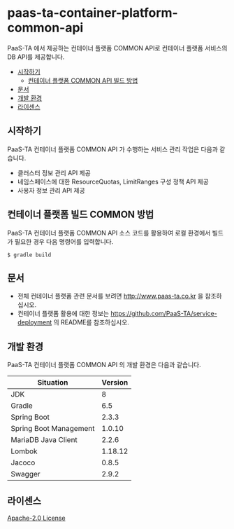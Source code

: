 # paas-ta-container-platform-common-api

PaaS-TA 에서 제공하는 컨테이너 플랫폼 COMMON API로 컨테이너 플랫폼 서비스의 DB API를 제공합니다.

- [시작하기](#시작하기)
  - [컨테이너 플랫폼 COMMON API 빌드 방법](#컨테이너-플랫폼-빌드-COMMON-방법)
- [문서](#문서)
- [개발 환경](#개발-환경)
- [라이센스](#라이센스)


## 시작하기
PaaS-TA 컨테이너 플랫폼 COMMON API 가 수행하는 서비스 관리 작업은 다음과 같습니다.

- 클러스터 정보 관리 API 제공
- 네임스페이스에 대한 ResourceQuotas, LimitRanges 구성 정책 API 제공
- 사용자 정보 관리 API 제공


## 컨테이너 플랫폼 빌드 COMMON 방법
PaaS-TA 컨테이너 플랫폼 COMMON API 소스 코드를 활용하여 로컬 환경에서 빌드가 필요한 경우 다음 명령어를 입력합니다.
```
$ gradle build
```


## 문서
- 전체 컨테이너 플랫폼 관련 문서를 보려면 http://www.paas-ta.co.kr 을 참조하십시오.
- 컨테이너 플랫폼 활용에 대한 정보는 https://github.com/PaaS-TA/service-deployment 의 README를 참조하십시오.


## 개발 환경
PaaS-TA 컨테이너 플랫폼 COMMON API 의 개발 환경은 다음과 같습니다.

| Situation                      | Version |
| ------------------------------ | ------- |
| JDK                            | 8       |
| Gradle                         | 6.5     |
| Spring Boot                    | 2.3.3   |
| Spring Boot Management         | 1.0.10  |
| MariaDB Java Client            | 2.2.6   |
| Lombok		                     | 1.18.12 |
| Jacoco		                     | 0.8.5   |
| Swagger	                       | 2.9.2   |


## 라이센스
[Apache-2.0 License](http://www.apache.org/licenses/LICENSE-2.0)
